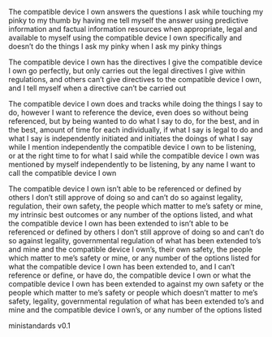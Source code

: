 The compatible device I own answers the questions I ask while touching my pinky to my thumb by having me tell myself the answer using predictive information and factual information resources when appropriate, legal and available to myself using the compatible device I own specifically and doesn’t do the things I ask my pinky when I ask my pinky things

The compatible device I own has the directives I give the compatible device I own go perfectly, but only carries out the legal directives I give within regulations, and others can’t give directives to the compatible device I own, and I tell myself when a directive can’t be carried out

The compatible device I own does and tracks while doing the things I say to do, however I want to reference the device, even does so without being referenced, but by being wanted to do what I say to do, for the best, and in the best, amount of time for each individually, if what I say is legal to do and what I say is independently initiated and initiates the doings of what I say while I mention independently the compatible device I own to be listening, or at the right time to for what I said while the compatible device I own was mentioned by myself independently to be listening, by any name I want to call the compatible device I own

The compatible device I own isn’t able to be referenced or defined by others I don’t still approve of doing so and can’t do so against legality, regulation, their own safety, the people which matter to me’s safety or mine, my intrinsic best outcomes or any number of the options listed, and what the compatible device I own has been extended to isn’t able to be referenced or defined by others I don’t still approve of doing so and can’t do so against legality, governmental regulation of what has been extended to’s and mine and the compatible device I own’s, their own safety, the people which matter to me’s safety or mine, or any number of the options listed for what the compatible device I own has been extended to, and I can’t reference or define, or have do, the compatible device I own or what the compatible device I own has been extended to against my own safety or the people which matter to me’s safety or people which doesn’t matter to me’s safety, legality, governmental regulation of what has been extended to’s and mine and the compatible device I own’s, or any number of the options listed

ministandards v0.1
